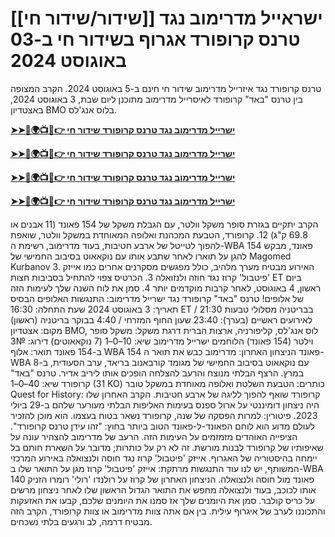 #  [[שידור/שידור חי]] ישראייל מדרימוב נגד טרנס קרופורד אגרוף בשידור חי ב-03 באוגוסט 2024

טרנס קרופורד נגד איזרייל מדרימוב שידור חי חינם ב-5 באוגוסט 2024. הקרב המצופה בין טרנס "באד" קרופורד לאיסרייל מדרימוב מתוכנן ליום שבת, 3 באוגוסט 2024, באצטדיון BMO בלוס אנג'לס.

**[➤➤🔴🌍📺📱👉 ישרייל מדרימוב נגד טרנס קרופורד שידור חי](https://cutt.ly/YezX4kSX)**

**[➤➤🔴🌍📺📱👉 ישרייל מדרימוב נגד טרנס קרופורד שידור חי](https://cutt.ly/YezX4kSX)**

**[➤➤🔴🌍📺📱👉 ישרייל מדרימוב נגד טרנס קרופורד שידור חי](https://cutt.ly/YezX4kSX)**

**[➤➤🔴🌍📺📱👉 ישרייל מדרימוב נגד טרנס קרופורד שידור חי](https://cutt.ly/YezX4kSX)**

הקרב יתקיים בגזרת סופר משקל וולטר, עם הגבלת משקל של 154 פאונד (11 אבנים או 69.8 ק"ג) 12. קרופורד, הטבעת המכהנת ואלופה המאוחדת במשקל וולטר, שואפת להפוך לטייטל של ארבע חטיבות, בעוד מדרימוב, רשימת ה-WBA 154 פאונד, מבקש להגן על תוארו לאחר שתבע אותו עם נוקאאוט בסיבוב החמישי של Magomed Kurbanov 3.
האירוע מבטיח מערך מלהיב, כולל מפגשים מסקרנים אחרים כמו אייזק 'פיטבול' קרוז נגד חוזה ולנזואלה 3. הכרטיס צפוי להתחיל בסביבות חצות ET ביום ראשון, 4 באוגוסט, לאחר קרבות מוקדמים יותר 4. סמן את לוח השנה שלך לעימות הזה של אלופים!
טרנס "באד" קרופורד נגד ישרייל מדרימוב: התנגשות האלופים
הבסיס
תאריך: 3 באוגוסט 2024
שעת התחלה: 16:30 ET / 21:30 בבריטניה
מסלולי טבעות לאירועים ראשיים (בערך): 23:40 שעון החוף המזרחי / 4:40 בבוקר בריטניה (ראשון)
מקום: אצטדיון BMO, לוס אנג'לס, קליפורניה, ארצות הברית
דרגת משקל: משקל סופר וילטר (154 פאונד)
הלוחמים
ישרייל מדרימוב
שיא: 10–0–1 (7 נוקאאוטים)
דירוג: №3 ב-154 פאונד
תואר: אלוף WBA 154 פאונד
הניצחון האחרון: מדרימוב כבש את תואר ה-WBA עם נוקאאוט בסיבוב החמישי של מגומד קורבאנוב בריאד, ערב הסעודית, ב-8 במרץ. הרצף הבלתי מנוצח והרעב להצלחה הופכים אותו ליריב אדיר.
טרנס "באד" קרופורד
שיא: 40–0–1 (31 KO)
כותרים: הטבעת השלטת ואלופה מאוחדת במשקל טובר
Quest for History: קרופורד שואף להפוך לליגה של ארבע חטיבות. הקרב האחרון שלו היה ניצחון דומיננטי על ארול ספנס בעימות האליפות הבלתי מעורער שלהם ב-29 ביולי 2023.
פיטורין: למרות הפסקה של שנה, קרופורד נשאר בטוח בעצמו. הוא מוכן להזכיר לעולם מדוע הוא לוחם הפאונד-ל-פאונד הטוב ביותר בחוץ: "זהו עידן טרנס קרופורד".
הציפייה
האוהדים מזמזמים על העימות הזה. הרעב של מדרימוב להצהיר עונה על שאיפותיו של קרופורד לבנות מורשת. זה לא רק על כותרות; מדובר על השארת חותם בל יימחה בהיסטוריה של האגרוף.
אייזק 'פיטבול' קרוז נגד חוסה ולנצואלה
באירוע המרכזי המשותף, יש לנו עוד התנגשות מרתקת: אייזק 'פיטבול' קרוז מגן על התואר שלו ב-WBA 140 פאונד מול חוסה ולנצואלה. הניצחון האחרון של קרוז על רולנדו 'רולי' רומרו הזניק אותו לכוכב, בעוד ולנצואלה מחפש את התואר הגדול הראשון שלו לאחר ניצחון מרשים על כריס קולבר.
סמן את היומנים שלך
אז סמנו את היומנים שלכם, קבעו את האזעקות והתכוננו לערב של איגרוף עילית. בין אם אתה צוות מדרימוב או צוות קרופורד, הקרב הזה מבטיח דרמה, לב ורגעים בלתי נשכחים.
